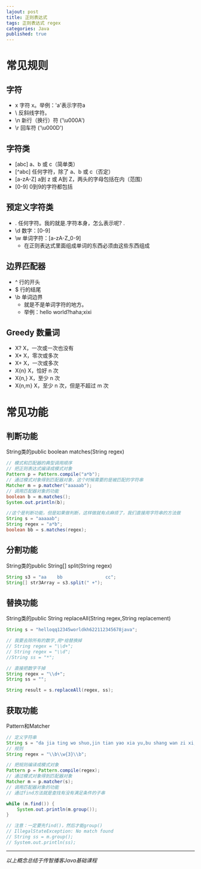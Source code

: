 ```yaml
---  
lajout: post  
title: 正则表达式  
tags: 正则表达式 regex  
categories: Java  
published: true  
---  
```


# 常见规则

## 字符

* x 字符 x。举例：'a'表示字符a
* \\ 反斜线字符。
* \n 新行（换行）符 ('\u000A') 
* \r 回车符 ('\u000D')

## 字符类

* [abc] a、b 或 c（简单类） 
* [^abc] 任何字符，除了 a、b 或 c（否定） 
* [a-zA-Z] a到 z 或 A到 Z，两头的字母包括在内（范围） 
* [0-9] 0到9的字符都包括

## 预定义字符类

* . 任何字符。我的就是.字符本身，怎么表示呢? \.
* \d 数字：[0-9]
* \w 单词字符：[a-zA-Z_0-9]
	- 在正则表达式里面组成单词的东西必须由这些东西组成

## 边界匹配器

* ^ 行的开头 
* $ 行的结尾 
* \b 单词边界
	- 就是不是单词字符的地方。
	- 举例：hello world?haha;xixi

## Greedy 数量词

* X? X，一次或一次也没有
* X* X，零次或多次
* X+ X，一次或多次
* X{n} X，恰好 n 次 
* X{n,} X，至少 n 次 
* X{n,m} X，至少 n 次，但是不超过 m 次 


# 常见功能

## 判断功能

String类的public boolean matches(String regex)

```java
// 模式和匹配器的典型调用顺序
// 把正则表达式编译成模式对象
Pattern p = Pattern.compile("a*b");
// 通过模式对象得到匹配器对象，这个时候需要的是被匹配的字符串
Matcher m = p.matcher("aaaaab");
// 调用匹配器对象的功能
boolean b = m.matches();
System.out.println(b);

//这个是判断功能，但是如果做判断，这样做就有点麻烦了，我们直接用字符串的方法做
String s = "aaaaab";
String regex = "a*b";
boolean bb = s.matches(regex);
```

## 分割功能

String类的public String[] split(String regex)

```java
String s3 = "aa    bb                cc";
String[] str3Array = s3.split(" +");
```

## 替换功能

String类的public String replaceAll(String regex,String replacement)

```java
String s = "helloqq12345worldkh622112345678java";

// 我要去除所有的数字,用*给替换掉
// String regex = "\\d+";
// String regex = "\\d";
//String ss = "*";

// 直接把数字干掉
String regex = "\\d+";
String ss = "";

String result = s.replaceAll(regex, ss);
```

## 获取功能

Pattern和Matcher

```java
// 定义字符串
String s = "da jia ting wo shuo,jin tian yao xia yu,bu shang wan zi xi,gao xing bu?";
// 规则
String regex = "\\b\\w{3}\\b";

// 把规则编译成模式对象
Pattern p = Pattern.compile(regex);
// 通过模式对象得到匹配器对象
Matcher m = p.matcher(s);
// 调用匹配器对象的功能
// 通过find方法就是查找有没有满足条件的子串

while (m.find()) {
	System.out.println(m.group());
}

// 注意：一定要先find()，然后才能group()
// IllegalStateException: No match found
// String ss = m.group();
// System.out.println(ss);
```



----------

*以上概念总结于传智播客Java基础课程*